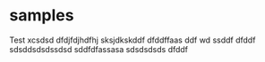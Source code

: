 # samples
Test
xcsdsd
dfdjfdjhdfhj
sksjdkskddf
dfddffaas
ddf
wd
ssddf
dfddf
sdsddsdsdssdsd
sddfdfassasa
sdsdsdsds
dfddf
